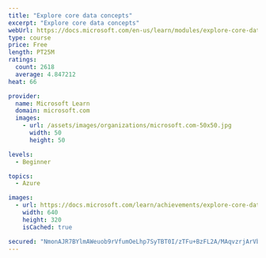 ```yaml
---
title: "Explore core data concepts"
excerpt: "Explore core data concepts"
webUrl: https://docs.microsoft.com/en-us/learn/modules/explore-core-data-concepts/
type: course
price: Free
length: PT25M
ratings:
  count: 2618
  average: 4.847212
heat: 66

provider:
  name: Microsoft Learn
  domain: microsoft.com
  images:
    - url: /assets/images/organizations/microsoft.com-50x50.jpg
      width: 50
      height: 50

levels:
  - Beginner

topics:
  - Azure

images:
  - url: https://docs.microsoft.com/learn/achievements/explore-core-data-concepts-social.png
    width: 640
    height: 320
    isCached: true

secured: "NmonAJR7BYlmAWeuob9rVfumOeLhp7SyTBT0I/zTFu+BzFL2A/MAqvzrjArVbJ4jCjAjQIbrT4GabRz+kAiig1jr4ek+m9S6QwfeZDFfJ1ybzK0cmsfL1wGv7TYDM+QgSXwVq0DXA3R+Vih9Fas9tsPUyDdw+e0CDQHT+Ancu4Z1InokoPDnxzRnBjFpR39aCFaEUZq46UOrJrJYGfr9cIexFmHlUAW+vnonOAUrrXYs26ZDruNIN6pmn5kXVI0HVr9ktowYb12kytF+/IG63VI4jXvcizexIvutZWkqxJEzdlT/YcT80+hIXsBpYip87nYK+yfZsgB+G/aw4odhVmk0fkUk4+S75o17SOz4akFM94DAcjNmpxEZkxsUrPKjXXenWRJu2JX37XKHWXv+8qltYrHCPq7cesWUR5UIoTY=;xcYnskdZSlpILTe+R3Mz7Q=="
---
```


